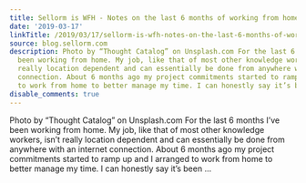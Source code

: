 ```yaml
---
title: Sellorm is WFH - Notes on the last 6 months of working from home
date: '2019-03-17'
linkTitle: /2019/03/17/sellorm-is-wfh-notes-on-the-last-6-months-of-working-from-home/
source: blog.sellorm.com
description: Photo by “Thought Catalog” on Unsplash.com For the last 6 months I’ve
  been working from home. My job, like that of most other knowledge workers, isn’t
  really location dependent and can essentially be done from anywhere with an internet
  connection. About 6 months ago my project commitments started to ramp up and I arranged
  to work from home to better manage my time. I can honestly say it’s been ...
disable_comments: true
---
```

Photo by “Thought Catalog” on Unsplash.com For the last 6 months I’ve been working from home. My job, like that of most other knowledge workers, isn’t really location dependent and can essentially be done from anywhere with an internet connection. About 6 months ago my project commitments started to ramp up and I arranged to work from home to better manage my time. I can honestly say it’s been ...